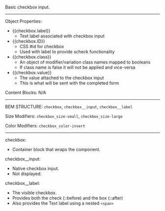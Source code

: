 Basic checkbox input.

--- 
Object Properties: 
* {{checkbox.label}} 
  * Text label associated with checkbox input
* {{checkbox.ID}}
  * CSS #id for checkbox
  * Used with label to provide scheck functionality 
* {{checkbox.class}}
  * An object of modifier/variation class names mapped to booleans
  * If class name is false it will not be applied and vice-versa
* {{checkbox.value}}
  * The value attached to the checkbox input 
  * This is what will be sent with the completed form

Content Blocks: N/A

--- 
BEM STRUCTURE: `checkbox`, `checkbox__input`, `checkbox__label`

Size Modifiers: `checkbox_size-small`, `checkbox_size-large` 

Color Modifiers: `checkbox_color-invert`

---

checkbox:
  * Container block that wraps the component.

checkbox__input:
  * Native checkbox input. 
  * Not displayed.

checkbox__label:
  * The visible checkbox. 
  * Provides both the check (::before) and the box (::after)
  * Also provides the Text label using a nested `<span>` 


